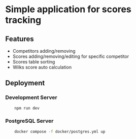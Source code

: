 # Simple application for scores tracking
## Features
* Competitors adding/removing
* Scores adding/removing/editing for specific competitor
* Scores table sorting
* Wilks score auto calculation

## Deployment
### Development Server
```bash
    npm run dev
```
### PostgreSQL Server
```bash
    docker compose -f docker/postgres.yml up
```